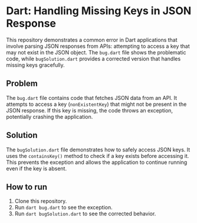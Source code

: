 # Dart: Handling Missing Keys in JSON Response

This repository demonstrates a common error in Dart applications that involve parsing JSON responses from APIs: attempting to access a key that may not exist in the JSON object.  The `bug.dart` file shows the problematic code, while `bugSolution.dart` provides a corrected version that handles missing keys gracefully.

## Problem

The `bug.dart` file contains code that fetches JSON data from an API.  It attempts to access a key (`nonExistentKey`) that might not be present in the JSON response.  If this key is missing, the code throws an exception, potentially crashing the application.

## Solution

The `bugSolution.dart` file demonstrates how to safely access JSON keys. It uses the `containsKey()` method to check if a key exists before accessing it. This prevents the exception and allows the application to continue running even if the key is absent.

## How to run

1. Clone this repository.
2. Run `dart bug.dart` to see the exception. 
3. Run `dart bugSolution.dart` to see the corrected behavior.